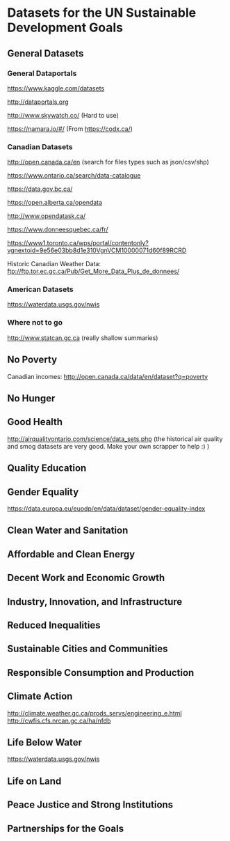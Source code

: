 # Datasets for the UN Sustainable Development Goals

## General Datasets

### General Dataportals
https://www.kaggle.com/datasets

http://dataportals.org

http://www.skywatch.co/ (Hard to use)

https://namara.io/#/ (From https://codx.ca/)

### Canadian Datasets
http://open.canada.ca/en (search for files types such as json/csv/shp)

https://www.ontario.ca/search/data-catalogue

https://data.gov.bc.ca/

https://open.alberta.ca/opendata

http://www.opendatask.ca/

https://www.donneesquebec.ca/fr/

https://www1.toronto.ca/wps/portal/contentonly?vgnextoid=9e56e03bb8d1e310VgnVCM10000071d60f89RCRD

Historic Canadian Weather Data: ftp://ftp.tor.ec.gc.ca/Pub/Get_More_Data_Plus_de_donnees/

### American Datasets
https://waterdata.usgs.gov/nwis

### Where not to go
http://www.statcan.gc.ca (really shallow summaries)


## No Poverty
Canadian incomes: http://open.canada.ca/data/en/dataset?q=poverty

## No Hunger

## Good Health
http://airqualityontario.com/science/data_sets.php (the historical air quality and smog datasets are very good. Make your own scrapper to help :) )

## Quality Education

## Gender Equality
https://data.europa.eu/euodp/en/data/dataset/gender-equality-index

## Clean Water and Sanitation

## Affordable and Clean Energy

## Decent Work and Economic Growth

## Industry, Innovation, and Infrastructure

## Reduced Inequalities

## Sustainable Cities and Communities

## Responsible Consumption and Production

## Climate Action
http://climate.weather.gc.ca/prods_servs/engineering_e.html
http://cwfis.cfs.nrcan.gc.ca/ha/nfdb

## Life Below Water
https://waterdata.usgs.gov/nwis

## Life on Land

## Peace Justice and Strong Institutions

## Partnerships for the Goals
